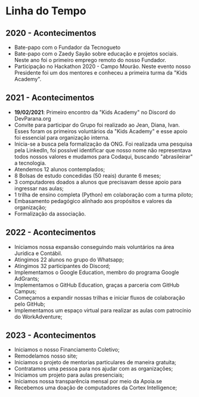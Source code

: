 # Linha do Tempo

## 2020 - Acontecimentos

- Bate-papo com o Fundador da Tecnogueto
- Bate-papo com o Zaedy Sayão sobre educação e projetos sociais. Neste ano foi o primeiro emprego remoto do nosso Fundador.
- Participação no Hackathon 2020 - Campo Mourão. Neste evento nosso Presidente foi um dos mentores e conheceu a primeira turma da "Kids Academy".

## 2021 - Acontecimentos

- **19/02/2021**: Primeiro encontro da "Kids Academy" no Discord do DevParana.org
- Convite para participar do Grupo foi realizado ao Jean, Diana, Ivan. Esses foram os primeiros voluntários da "Kids Academy" e esse apoio foi essencial para organização interna.
- Inicia-se a busca pela formalização da ONG. Foi realizada uma pesquisa pela LinkedIn, foi possível identificar que nosso nome não representava todos nossos valores e mudamos para Codaqui, buscando "abrasileirar" a tecnologia.
- Atendemos 12 alunos contemplados;
- 8 Bolsas de estudo concedidas (50 reais) durante 6 meses;
- 3 computadores doados a alunos que precisavam desse apoio para ingressar nas aulas;
- 1 trilha de ensino completa (Python) em colaboração com a turma piloto;
- Embasamento pedagógico alinhado aos propósitos e valores da organização;
- Formalização da associação.

## 2022 - Acontecimentos

- Iniciamos nossa expansão conseguindo mais voluntários na área Jurídica e Contábil.
- Atingimos 22 alunos no grupo do Whatsapp;
- Atingimos 32 participantes do Discord;
- Implementamos o Google Education, membro do programa Google AdGrants;
- Implementamos o GitHub Education, graças a parceria com GitHub Campus;
- Começamos a expandir nossas trilhas e iniciar fluxos de colaboração pelo GitHub;
- Implementamos um espaço virtual para realizar as aulas com patrocínio do WorkAdventure;

## 2023 - Acontecimentos

- Iniciamos o nosso Financiamento Coletivo;
- Remodelamos nosso site;
- Iniciamos o projeto de mentorias particulares de maneira gratuita;
- Contratamos uma pessoa para nos ajudar com as organizações;
- Iniciamos um projeto para aulas presenciais;
- Iniciamos nossa transparência mensal por meio da Apoia.se
- Recebemos uma doação de computadores da Cortex Intelligence;